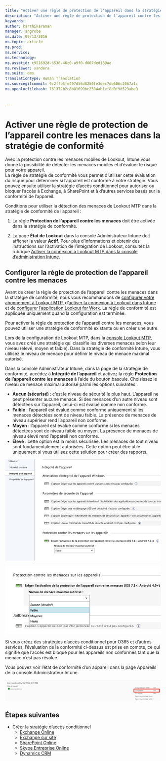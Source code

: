 ```yaml
---
title: "Activer une règle de protection de l’appareil dans la stratégie de conformité | Microsoft Intune"
description: "Activer une règle de protection de l’appareil contre les menaces mobiles dans la stratégie de conformité."
keywords: 
author: karthikaraman
manager: angrobe
ms.date: 09/13/2016
ms.topic: article
ms.prod: 
ms.service: 
ms.technology: 
ms.assetid: c951692d-6538-46c0-a9f0-d607ded189ae
ms.reviewer: sandera
ms.suite: ems
translationtype: Human Translation
ms.sourcegitcommit: 9c2ffb5fe497d56d8250fe3dec7db606c2067a1c
ms.openlocfilehash: 761372b2c8b81699bc2584ab1ef8d0f9d523abe9


---
```


# Activer une règle de protection de l’appareil contre les menaces dans la stratégie de conformité
Avec la protection contre les menaces mobiles de Lookout, Intune vous donne la possibilité de détecter les menaces mobiles et d’évaluer le risque pour votre appareil.  
La règle de stratégie de conformité vous permet d’utiliser cette évaluation du risque pour déterminer si l’appareil est conforme à votre stratégie. Vous pouvez ensuite utiliser la stratégie d’accès conditionnel pour autoriser ou bloquer l’accès à Exchange, à SharePoint et à d’autres services basés sur la conformité de l’appareil.

Conditions pour utiliser la détection des menaces de Lookout MTP dans la stratégie de conformité de l’appareil :

1.  La règle **Protection de l’appareil contre les menaces** doit être activée dans la stratégie de conformité.

2.  La page **État de Lookout** dans la console Administrateur Intune doit afficher la valeur **Actif**. Pour plus d’informations et obtenir des instructions sur l’activation de l’intégration de Lookout, consultez la rubrique [Activer la connexion à Lookout MTP dans la console d’administration Intune](enable-lookout-mtp-connection-in-intune.md).


## Configurer la règle de protection de l’appareil contre les menaces

Avant de créer la règle de protection de l’appareil contre les menaces dans la stratégie de conformité, nous vous recommandons de [configurer votre abonnement à Lookout MTP](set-up-your-subscription-with-lookout-mtp.md), d’[activer la connexion à Lookout dans Intune](enable-lookout-mtp-connection-in-intune.md) et de [configurer l’application Lookout for Work](configure-and-deploy-lookout-for-work-apps.md). La règle de conformité est appliquée uniquement quand la configuration est terminée.

Pour activer la règle de protection de l’appareil contre les menaces, vous pouvez utiliser une stratégie de conformité existante ou en créer une autre.

Lors de la configuration de Lookout MTP, dans la [console Lookout MTP](https://aad.lookout.com), vous avez créé une stratégie qui classifie les diverses menaces selon leur niveau (élevé, moyen et faible). Dans la stratégie de conformité Intune, vous utilisez le niveau de menace pour définir le niveau de menace maximal autorisé.

Dans la console Administrateur Intune, dans la page de la stratégie de conformité, accédez à **Intégrité de l’appareil** et activez la règle **Protection de l’appareil contre les menaces** à l’aide du bouton bascule. Choisissez le niveau de menace maximal autorisé parmi les options suivantes :
* **Aucun (sécurisé)** : c’est le niveau de sécurité le plus haut.  L’appareil ne peut présenter aucune menace.  Si des menaces d’un autre niveau sont détectées sur l’appareil, celui-ci est évalué comme non conforme.  
* **Faible** : l’appareil est évalué comme conforme uniquement si les menaces détectées sont de niveau faible. La présence de menaces de niveau supérieur rend l’appareil non conforme.
* **Moyen** : l’appareil est évalué comme conforme si les menaces détectées sont de niveau faible ou moyen. La présence de menaces de niveau élevé rend l’appareil non conforme.
* **Élevé** : cette option est la moins sécurisée. Les menaces de tout niveau sont fondamentalement autorisées. Cette option peut être utile uniquement si vous utilisez cette solution pour créer des rapports.

![capture d’écran montrant la configuration de la règle de protection de l’appareil contre les menaces ](../media/mtp/mtp-compliance-policy-rule.png)

![capture d’écran montrant l’option de niveau de menace pour configurer la règle de protection de l’appareil contre les menaces](../media/mtp/mtp-compliance-policy-setting.png)

Si vous créez des stratégies d’accès conditionnel pour O365 et d’autres services, l’évaluation de la conformité ci-dessus est prise en compte, ce qui signifie que l’accès est bloqué pour les appareils non conformes tant que la menace n’est pas résolue.

Vous pouvez voir l’état de conformité d’un appareil dans la page Appareils de la console Administrateur Intune.

![capture d’écran de la page Appareils dans la console Administrateur Intune montrant l’état de conformité d’un appareil](../media/mtp/mtp-device-status-intune-console.png)

## Étapes suivantes
* Créer la stratégie d’accès conditionnel
  * [Exchange Online](restrict-access-to-exchange-online-with-microsoft-intune.md)
  * [Exchange sur site](restrict-access-to-exchange-onpremises-with-microsoft-intune.md)
  * [SharePoint Online](restrict-access-to-sharepoint-online-with-microsoft-intune.md)
  * [Skype Entreprise Online](restrict-access-to-skype-for-business-online-with-microsoft-intune,md)
  * [Dynamics CRM](restrict-access-to-dynamics-crm-online-with-microsoft-intune.md)



<!--HONumber=Sep16_HO2-->


